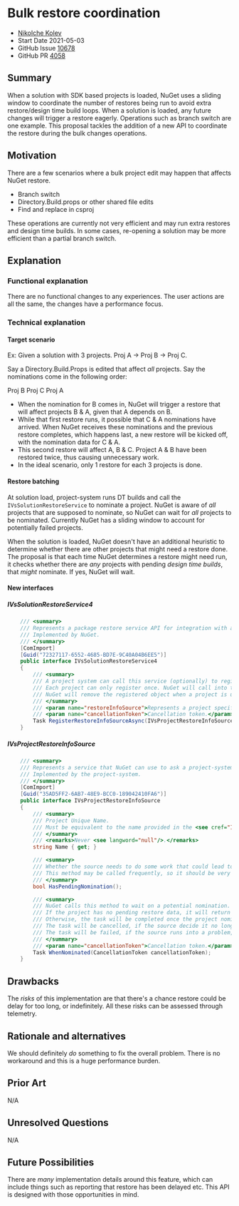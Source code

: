 # Bulk restore coordination

- [Nikolche Kolev](https://github.com/nkolev92)
- Start Date 2021-05-03
- GitHub Issue [10678](https://github.com/NuGet/Home/issues/10678)
- GitHub PR [4058](https://github.com/NuGet/NuGet.Client/pull/4058)

## Summary

<!-- One-paragraph description of the proposal. -->
When a solution with SDK based projects is loaded, NuGet uses a sliding window to coordinate the number of restores being run to avoid extra restore/design time build loops.
When a solution is loaded, any future changes will trigger a restore eagerly. Operations such as branch switch are one example.
This proposal tackles the addition of a new API to coordinate the restore during the bulk changes operations.

## Motivation

<!-- Why are we doing this? What pain points does this solve? What is the expected outcome? -->

There are a few scenarios where a bulk project edit may happen that affects NuGet restore.

- Branch switch
- Directory.Build.props or other shared file edits
- Find and replace in csproj

These operations are currently not very efficient and may run extra restores and design time builds. In some cases, re-opening a solution may be more efficient than a partial branch switch.

## Explanation

### Functional explanation

<!-- Explain the proposal as if it were already implemented and you're teaching it to another person. -->
<!-- Introduce new concepts, functional designs with real life examples, and low-fidelity mockups or  pseudocode to show how this proposal would look. -->

There are no functional changes to any experiences.
The user actions are all the same, the changes have a performance focus.

### Technical explanation

<!-- Explain the proposal in sufficient detail with implementation details, interaction models, and clarification of corner cases. -->
#### Target scenario

Ex:
Given a solution with 3 projects.
Proj A -> Proj B -> Proj C.

Say a Directory.Build.Props is edited that affect *all* projects.
Say the nominations come in the following order:

Proj B
Proj C
Proj A

- When the nomination for B comes in, NuGet will trigger a restore that will affect projects B & A, given that A depends on B.
- While that first restore runs, it possible that C & A nominations have arrived. When NuGet receives these nominations and the previous restore completes, which happens last, a new restore will be kicked off, with the nomination data for C & A.
- This second restore will affect A, B & C. Project A & B have been restored twice, thus causing unnecessary work.
- In the ideal scenario, only 1 restore for each 3 projects is done.

#### Restore batching

At solution load, project-system runs DT builds and call the `IVsSolutionRestoreService` to nominate a project.
NuGet is aware of *all* projects that are supposed to nominate, so NuGet can wait for *all* projects to be nominated.
Currently NuGet has a sliding window to account for potentially failed projects.

When the solution is loaded, NuGet doesn't have an additional heuristic to determine whether there are other projects that might need a restore done.
The proposal is that each time NuGet determines a restore might need run, it checks whether there are *any* projects with pending *design time builds*, that *might* nominate. If yes, NuGet will wait.

#### New interfaces

##### IVsSolutionRestoreService4

```cs
    /// <summary>
    /// Represents a package restore service API for integration with a project system.
    /// Implemented by NuGet.
    /// </summary>
    [ComImport]
    [Guid("72327117-6552-4685-BD7E-9C40A04B6EE5")]
    public interface IVsSolutionRestoreService4
    {
        /// <summary>
        /// A project system can call this service (optionally) to register itself to coordinate restore.
        /// Each project can only register once. NuGet will call into the source to wait for nominations for restore.
        /// NuGet will remove the registered object when a project is unloaded.
        /// </summary>
        /// <param name="restoreInfoSource">Represents a project specific info source</param>
        /// <param name="cancellationToken">Cancellation token.</param>
        Task RegisterRestoreInfoSourceAsync(IVsProjectRestoreInfoSource restoreInfoSource, CancellationToken cancellationToken);
    }
```

##### IVsProjectRestoreInfoSource

```cs
    /// <summary>
    /// Represents a service that NuGet can use to ask a project-system whether there are any pending design time builds.
    /// Implemented by the project-system.
    /// </summary>
    [ComImport]
    [Guid("35AD5FF2-6AB7-48E9-BCC0-189042410FA6")]
    public interface IVsProjectRestoreInfoSource
    {
        /// <summary>
        /// Project Unique Name.
        /// Must be equivalent to the name provided in the <see cref="IVsSolutionRestoreService3.NominateProjectAsync(string, IVsProjectRestoreInfo2, CancellationToken)"/> or equivalent.
        /// </summary>
        /// <remarks>Never <see langword="null"/>.</remarks>
        string Name { get; }

        /// <summary>
        /// Whether the source needs to do some work that could lead to a nomination.
        /// This method may be called frequently, so it should be very efficient.
        /// </summary> 
        bool HasPendingNomination();

        /// <summary>
        /// NuGet calls this method to wait on a potential nomination.
        /// If the project has no pending restore data, it will return a completed task.
        /// Otherwise, the task will be completed once the project nominates.
        /// The task will be cancelled, if the source decide it no longer needs to nominate (for example: the restore state has no change)
        /// The task will be failed, if the source runs into a problem, so it cannot get correct data to nominate (for exammple: DT build failed)
        /// </summary>
        /// <param name="cancellationToken">Cancellation token.</param>
        Task WhenNominated(CancellationToken cancellationToken);
    }
```

## Drawbacks

<!-- Why should we not do this? -->

The *risks* of this implementation are that there's a chance restore could be delay for too long, or indefinitely.
All these risks can be assessed through telemetry.

## Rationale and alternatives

<!-- Why is this the best design compared to other designs? -->
<!-- What other designs have been considered and why weren't they chosen? -->
<!-- What is the impact of not doing this? -->

We should definitely *do* something to fix the overall problem.
There is no workaround and this is a huge performance burden.

## Prior Art

<!-- What prior art, both good and bad are related to this proposal? -->
<!-- Do other features exist in other ecosystems and what experience have their community had? -->
<!-- What lessons from other communities can we learn from? -->
<!-- Are there any resources that are relevent to this proposal? -->

N/A

## Unresolved Questions

<!-- What parts of the proposal do you expect to resolve before this gets accepted? -->
<!-- What parts of the proposal need to be resolved before the proposal is stabilized? -->
<!-- What related issues would you consider out of scope for this proposal but can be addressed in the future? -->

N/A 

## Future Possibilities

<!-- What future possibilities can you think of that this proposal would help with? -->

There are *many* implementation details around this feature, which can include things such as reporting that restore has been delayed etc.
This API is designed with those opportunities in mind.